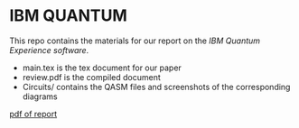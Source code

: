 # IBM QUANTUM

This repo contains the materials for our report on the *IBM Quantum Experience software*.

* main.tex is the tex document for our paper
* review.pdf is the compiled document
* Circuits/ contains the QASM files and screenshots of the corresponding diagrams

[pdf of report](https://github.com/Boettner-eric/Quantum-Circuitry/blob/master/Quantum_Paper.pdf)
